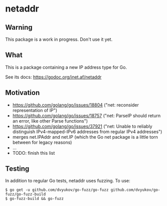 # netaddr

## Warning

This package is a work in progress. Don't use it yet.

## What

This is a package containing a new IP address type for Go.

See its docs: https://godoc.org/inet.af/netaddr

## Motivation

* https://github.com/golang/go/issues/18804 ("net: reconsider representation of IP")
* https://github.com/golang/go/issues/18757 ("net: ParseIP should return an error, like other Parse functions")
* https://github.com/golang/go/issues/37921 ("net: Unable to reliably distinguish IPv4-mapped-IPv6 addresses from regular IPv4 addresses")
* merges net.IPAddr and net.IP (which the Go net package is a little torn between for legacy reasons)
* ...
* TODO: finish this list

## Testing

In addition to regular Go tests, netaddr uses fuzzing.
To use:

```
$ go get -u github.com/dvyukov/go-fuzz/go-fuzz github.com/dvyukov/go-fuzz/go-fuzz-build
$ go-fuzz-build && go-fuzz
```

